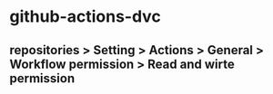 # github-actions-dvc

## repositories > Setting > Actions > General > Workflow permission > Read and wirte permission
